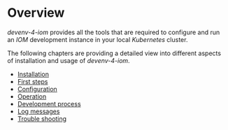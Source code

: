 # Overview
_devenv-4-iom_ provides all the tools that are required to configure and run an _IOM_ development instance in your local _Kubernetes_ cluster.

The following chapters are providing a detailed view into different aspects of installation and usage of _devenv-4-iom_.
- [Installation](doc/00_installation.md)
- [First steps](doc/01_first_steps.md)
- [Configuration](doc/02_configuration.md)
- [Operation](doc/03_operations.md)
- [Development process](doc/04_development_process.md)
- [Log messages](doc/05_log_messages.md)
- [Trouble shooting](doc/06_troubleshooting.md)

